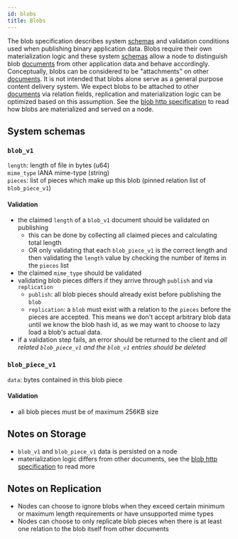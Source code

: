 ```yaml
---
id: blobs
title: Blobs
---
```


The blob specification describes system [schemas][schemas] and validation conditions used when publishing binary application data. Blobs require their own materialization logic and these system [schemas][schemas] allow a node to distinguish blob [documents][documents] from other application data and behave accordingly. Conceptually, blobs can be considered to be "attachments" on other [documents][documents]. It is not intended that blobs alone serve as a general purpose content delivery system. We expect blobs to be attached to other [documents][documents] via relation fields, replication and materialization logic can be optimized based on this assumption. See the [blob http specification][blob-http] to read how blobs are materialized and served on a node.

## System schemas

### `blob_v1`

`length`: length of file in bytes (u64)  
`mime_type` IANA mime-type (string)  
`pieces`: list of pieces which make up this blob (pinned relation list of `blob_piece_v1`)  

#### Validation

- the claimed `length` of a `blob_v1` document should be validated on publishing
    - this can be done by collecting all claimed pieces and calculating total length
    - OR only validating that each `blob_piece_v1` is the correct length and then validating the `length` value by checking the number of items in the `pieces` list
- the claimed `mime_type` should be validated
- validating blob pieces differs if they arrive through `publish` and via `replication`
    - `publish`: all blob pieces should already exist before publishing the `blob`
    - `replication`: a `blob` must exist with a relation to the `pieces` before the pieces are accepted. This means we don't accept arbitrary blob data until we know the blob hash id, as we may want to choose to lazy load a blob's actual data.
- if a validation step fails, an error should be returned to the client and _all related `blob_piece_v1` and the `blob_v1` entries should be deleted_

### `blob_piece_v1`

`data`: bytes contained in this blob piece

#### Validation

- all blob pieces must be of maximum 256KB size

## Notes on Storage

- `blob_v1` and `blob_piece_v1` data is persisted on a node
- materialization logic differs from other documents, see the [blob http specification][blob-http] to read more 

## Notes on Replication

- Nodes can choose to ignore blobs when they exceed certain minimum or maximum length requirements or have unsupported mime types
- Nodes can choose to only replicate blob pieces when there is at least one relation to the blob itself from other documents

[schemas]: /specification/data-types/schemas
[documents]: /specification/data-types/documents
[blob-http]: /specification/APIs/blob-http
